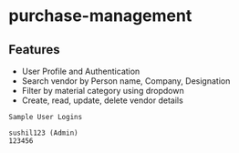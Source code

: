 # purchase-management

## Features

- User Profile and Authentication
- Search vendor by Person name, Company, Designation
- Filter by material category using dropdown
- Create, read, update, delete vendor details

```
Sample User Logins

sushil123 (Admin)
123456
```
